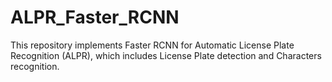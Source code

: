 # ALPR_Faster_RCNN
This repository implements Faster RCNN for Automatic License Plate Recognition (ALPR), which includes License Plate detection and Characters recognition.
